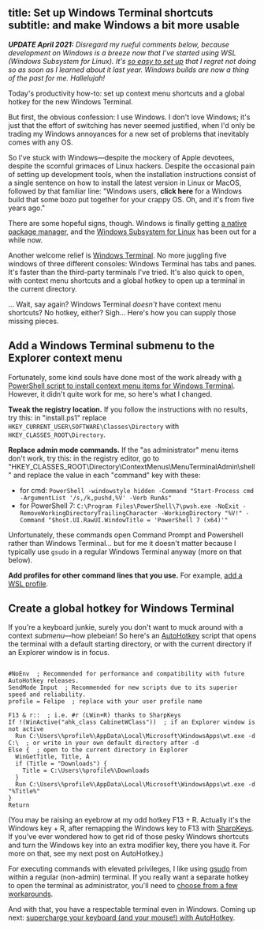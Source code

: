 title: Set up Windows Terminal shortcuts
subtitle: and make Windows a bit more usable
---

***UPDATE April 2021:** Disregard my rueful comments below, because development on Windows is a breeze now that I've started using WSL (Windows Subsystem for Linux). It's [so easy to set up](https://twitter.com/fpsvogel/status/1383017405551673349) that I regret not doing so as soon as I learned about it last year. Windows builds are now a thing of the past for me. Hallelujah!*

Today's productivity how-to: set up context menu shortcuts and a global hotkey for the new Windows Terminal.

But first, the obvious confession: I use Windows. I don't love Windows; it's just that the effort of switching has never seemed justified, when I'd only be trading my Windows annoyances for a new set of problems that inevitably comes with any OS.

So I've stuck with Windows—despite the mockery of Apple devotees, despite the scornful grimaces of Linux hackers. Despite the occasional pain of setting up development tools, when the installation instructions consist of a single sentence on how to install the latest version in Linux or MacOS, followed by that familiar line: "Windows users, **click here** for a Windows build that some bozo put together for your crappy OS. Oh, and it's from five years ago."

There are some hopeful signs, though. Windows is finally getting [a native package manager](https://devblogs.microsoft.com/commandline/windows-package-manager-preview/), and the [Windows Subsystem for Linux](https://docs.microsoft.com/en-us/windows/wsl/about) has been out for a while now.

Another welcome relief is [Windows Terminal](https://devblogs.microsoft.com/commandline/windows-terminal-1-0/). No more juggling five windows of three different consoles: Windows Terminal has tabs and panes. It's faster than the third-party terminals I've tried. It's also quick to open, with context menu shortcuts and a global hotkey to open up a terminal in the current directory.

… Wait, say again? Windows Terminal *doesn't* have context menu shortcuts? No hotkey, either? Sigh… Here's how you can supply those missing pieces.

## Add a Windows Terminal submenu to the Explorer context menu

Fortunately, some kind souls have done most of the work already with [a PowerShell script to install context menu items for Windows Terminal](https://github.com/lextm/windowsterminal-shell). However, it didn't quite work for me, so here's what I changed.

**Tweak the registry location.** If you follow the instructions with no results, try this: in "install.ps1" replace `HKEY_CURRENT_USER\SOFTWARE\Classes\Directory` with `HKEY_CLASSES_ROOT\Directory`.

**Replace admin mode commands.** If the "as administrator" menu items don't work, try this: in the registry editor, go to "HKEY_CLASSES_ROOT\Directory\ContextMenus\MenuTerminalAdmin\shell" and replace the value in each "command" key with these:

- for cmd: `PowerShell -windowstyle hidden -Command "Start-Process cmd -ArgumentList '/s,/k,pushd,%V' -Verb RunAs"`
- for PowerShell 7: `C:\Program Files\PowerShell\7\pwsh.exe -NoExit -RemoveWorkingDirectoryTrailingCharacter -WorkingDirectory "%V!" -Command "$host.UI.RawUI.WindowTitle = 'PowerShell 7 (x64)'"`

Unfortunately, these commands open Command Prompt and Powershell rather than Windows Terminal… but for me it doesn't matter because I typically use `gsudo` in a regular Windows Terminal anyway (more on that below).

**Add profiles for other command lines that you use.** For example, [add a WSL profile](https://stackoverflow.com/questions/56765067/how-do-i-get-windows-10-terminal-to-launch-wsl).

## Create a global hotkey for Windows Terminal

If you're a keyboard junkie, surely you don't want to muck around with a context *submenu*—how plebeian! So here's an [AutoHotkey](https://www.autohotkey.com) script that opens the terminal with a default starting directory, or with the current directory if an Explorer window is in focus.

<pre><code class="autohotkey">
#NoEnv  ; Recommended for performance and compatibility with future AutoHotkey releases.
SendMode Input  ; Recommended for new scripts due to its superior speed and reliability.
profile = Felipe  ; replace with your user profile name

F13 & r::  ; i.e. #r (LWin+R) thanks to SharpKeys
If !(WinActive("ahk_class CabinetWClass"))  ; if an Explorer window is not active
  Run C:\Users\%profile%\AppData\Local\Microsoft\WindowsApps\wt.exe -d C:\  ; or write in your own default directory after -d
Else {  ; open to the current directory in Explorer
  WinGetTitle, Title, A
  if (Title = "Downloads") {
    Title = C:\Users\%profile%\Downloads
  }
  Run C:\Users\%profile%\AppData\Local\Microsoft\WindowsApps\wt.exe -d "%Title%"
}
Return
</code></pre>

(You may be raising an eyebrow at my odd hotkey F13 + R. Actually it's the Windows key + R, after remapping the Windows key to F13 with [SharpKeys](https://github.com/randyrants/sharpkeys). If you've ever wondered how to get rid of those pesky Windows shortcuts and turn the Windows key into an extra modifier key, there you have it. For more on that, see my next post on AutoHotkey.)

For executing commands with elevated privileges, I like using [gsudo](https://github.com/gerardog/gsudo) from within a regular (non-admin) terminal. If you really want a separate hotkey to open the terminal as administrator, you'll need to [choose from a few workarounds](https://stackoverflow.com/a/62542633/4158773).

And with that, you have a respectable terminal even in Windows. Coming up next: [supercharge your keyboard (and your mouse!) with AutoHotkey](/posts/2020-10-15-autohotkey.html).
